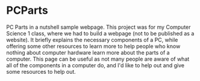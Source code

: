 # PCParts
PC Parts in a nutshell sample webpage.
This project was for my Computer Science 1 class, where we had to build a webpage (not to be published as a website). 
It briefly explains the necessary components of a PC, while offering some other resources to learn more to help people who know nothing about computer hardware learn more about the parts of a computer.
This page can be useful as not many people are aware of what all of the components in a computer do, and I'd like to help out and give some resources to help out.
